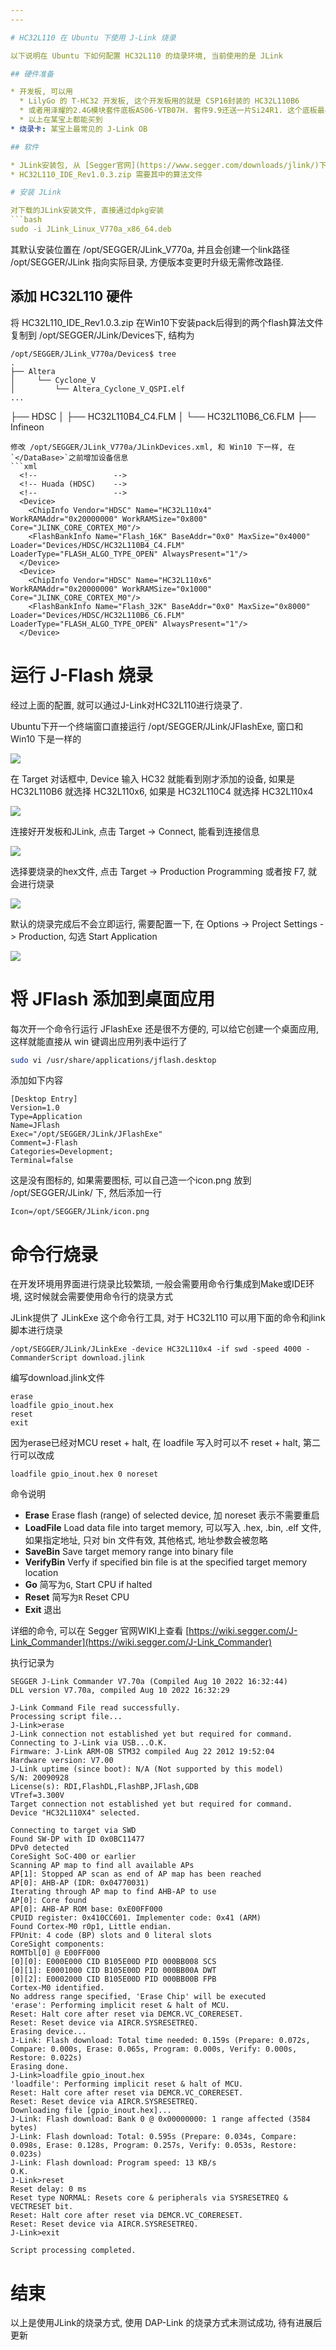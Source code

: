```yaml
---
---

# HC32L110 在 Ubuntu 下使用 J-Link 烧录

以下说明在 Ubuntu 下如何配置 HC32L110 的烧录环境, 当前使用的是 JLink

## 硬件准备

* 开发板, 可以用 
  * LilyGo 的 T-HC32 开发板, 这个开发板用的就是 CSP16封装的 HC32L110B6 
  * 或者用泽耀的2.4G模块套件底板AS06-VTB07H. 套件9.9还送一片Si24R1. 这个底板最早使用的是STM8S, 现在改成 QFN20 的 HC32L110C4UA
  * 以上在某宝上都能买到
* 烧录卡: 某宝上最常见的 J-Link OB

## 软件

* JLink安装包, 从 [Segger官网](https://www.segger.com/downloads/jlink/)下载
* HC32L110_IDE_Rev1.0.3.zip 需要其中的算法文件

# 安装 JLink

对下载的JLink安装文件, 直接通过dpkg安装
```bash
sudo -i JLink_Linux_V770a_x86_64.deb
```
其默认安装位置在 /opt/SEGGER/JLink_V770a, 并且会创建一个link路径 /opt/SEGGER/JLink 指向实际目录, 方便版本变更时升级无需修改路径.

## 添加 HC32L110 硬件

将 HC32L110_IDE_Rev1.0.3.zip 在Win10下安装pack后得到的两个flash算法文件复制到 /opt/SEGGER/JLink/Devices下, 结构为
```
/opt/SEGGER/JLink_V770a/Devices$ tree
.
├── Altera
│     └── Cyclone_V
│         └── Altera_Cyclone_V_QSPI.elf
...
```

├── HDSC
│     ├── HC32L110B4_C4.FLM
│     └── HC32L110B6_C6.FLM
├── Infineon
```
修改 /opt/SEGGER/JLink_V770a/JLinkDevices.xml, 和 Win10 下一样, 在`</DataBase>`之前增加设备信息
```xml
  <!--                 -->
  <!-- Huada (HDSC)    -->
  <!--                 -->
  <Device>
    <ChipInfo Vendor="HDSC" Name="HC32L110x4"  WorkRAMAddr="0x20000000" WorkRAMSize="0x800" Core="JLINK_CORE_CORTEX_M0"/>
    <FlashBankInfo Name="Flash_16K" BaseAddr="0x0" MaxSize="0x4000" Loader="Devices/HDSC/HC32L110B4_C4.FLM" LoaderType="FLASH_ALGO_TYPE_OPEN" AlwaysPresent="1"/>
  </Device>
  <Device>
    <ChipInfo Vendor="HDSC" Name="HC32L110x6"  WorkRAMAddr="0x20000000" WorkRAMSize="0x1000" Core="JLINK_CORE_CORTEX_M0"/>
    <FlashBankInfo Name="Flash_32K" BaseAddr="0x0" MaxSize="0x8000" Loader="Devices/HDSC/HC32L110B6_C6.FLM" LoaderType="FLASH_ALGO_TYPE_OPEN" AlwaysPresent="1"/>
  </Device>
```

# 运行 J-Flash 烧录

经过上面的配置, 就可以通过J-Link对HC32L110进行烧录了.

Ubuntu下开一个终端窗口直接运行 /opt/SEGGER/JLink/JFlashExe, 窗口和 Win10 下是一样的

![](https://img2022.cnblogs.com/blog/650273/202208/650273-20220814235008387-1624528336.png)

在 Target 对话框中, Device 输入 HC32 就能看到刚才添加的设备, 如果是 HC32L110B6 就选择 HC32L110x6, 如果是 HC32L110C4 就选择 HC32L110x4

![](https://img2022.cnblogs.com/blog/650273/202208/650273-20220814235018440-723718454.png)

连接好开发板和JLink, 点击 Target -> Connect, 能看到连接信息

![](https://img2022.cnblogs.com/blog/650273/202208/650273-20220814235029863-1729115012.png)


选择要烧录的hex文件, 点击 Target -> Production Programming 或者按 F7, 就会进行烧录

![](https://img2022.cnblogs.com/blog/650273/202208/650273-20220814235103961-496225936.png)

默认的烧录完成后不会立即运行, 需要配置一下, 在 Options -> Project Settings -> Production, 勾选 Start Application

![](https://img2022.cnblogs.com/blog/650273/202208/650273-20220814235114208-1296465600.png)

# 将 JFlash 添加到桌面应用

每次开一个命令行运行 JFlashExe 还是很不方便的, 可以给它创建一个桌面应用, 这样就能直接从 win 键调出应用列表中运行了
```bash
sudo vi /usr/share/applications/jflash.desktop 
```
添加如下内容
```
[Desktop Entry]
Version=1.0
Type=Application
Name=JFlash
Exec="/opt/SEGGER/JLink/JFlashExe"
Comment=J-Flash
Categories=Development;
Terminal=false
```
这是没有图标的, 如果需要图标, 可以自己造一个icon.png 放到 /opt/SEGGER/JLink/ 下, 然后添加一行
```
Icon=/opt/SEGGER/JLink/icon.png
```

# 命令行烧录

在开发环境用界面进行烧录比较繁琐, 一般会需要用命令行集成到Make或IDE环境, 这时候就会需要使用命令行的烧录方式

JLink提供了 JLinkExe 这个命令行工具, 对于 HC32L110 可以用下面的命令和jlink脚本进行烧录
```
/opt/SEGGER/JLink/JLinkExe -device HC32L110x4 -if swd -speed 4000 -CommanderScript download.jlink
```
编写download.jlink文件

```
erase
loadfile gpio_inout.hex
reset
exit
```
因为erase已经对MCU reset + halt, 在 loadfile 写入时可以不 reset + halt, 第二行可以改成
```
loadfile gpio_inout.hex 0 noreset
```

命令说明

* **Erase** Erase flash (range) of selected device, 加 noreset 表示不需要重启
* **LoadFile**  Load data file into target memory, 可以写入 .hex, .bin, .elf 文件, 如果指定地址, 只对 bin 文件有效, 其他格式, 地址参数会被忽略
* **SaveBin** Save target memory range into binary file
* **VerifyBin** Verfy if specified bin file is at the specified target memory location
* **Go**  简写为`G`, Start CPU if halted
* **Reset** 简写为`R` Reset CPU
* **Exit** 退出

详细的命令, 可以在 Segger 官网WIKI上查看 [https://wiki.segger.com/J-Link_Commander](https://wiki.segger.com/J-Link_Commander)

执行记录为
```
SEGGER J-Link Commander V7.70a (Compiled Aug 10 2022 16:32:44)
DLL version V7.70a, compiled Aug 10 2022 16:32:29

J-Link Command File read successfully.
Processing script file...
J-Link>erase
J-Link connection not established yet but required for command.
Connecting to J-Link via USB...O.K.
Firmware: J-Link ARM-OB STM32 compiled Aug 22 2012 19:52:04
Hardware version: V7.00
J-Link uptime (since boot): N/A (Not supported by this model)
S/N: 20090928
License(s): RDI,FlashDL,FlashBP,JFlash,GDB
VTref=3.300V
Target connection not established yet but required for command.
Device "HC32L110X4" selected.

Connecting to target via SWD
Found SW-DP with ID 0x0BC11477
DPv0 detected
CoreSight SoC-400 or earlier
Scanning AP map to find all available APs
AP[1]: Stopped AP scan as end of AP map has been reached
AP[0]: AHB-AP (IDR: 0x04770031)
Iterating through AP map to find AHB-AP to use
AP[0]: Core found
AP[0]: AHB-AP ROM base: 0xE00FF000
CPUID register: 0x410CC601. Implementer code: 0x41 (ARM)
Found Cortex-M0 r0p1, Little endian.
FPUnit: 4 code (BP) slots and 0 literal slots
CoreSight components:
ROMTbl[0] @ E00FF000
[0][0]: E000E000 CID B105E00D PID 000BB008 SCS
[0][1]: E0001000 CID B105E00D PID 000BB00A DWT
[0][2]: E0002000 CID B105E00D PID 000BB00B FPB
Cortex-M0 identified.
No address range specified, 'Erase Chip' will be executed
'erase': Performing implicit reset & halt of MCU.
Reset: Halt core after reset via DEMCR.VC_CORERESET.
Reset: Reset device via AIRCR.SYSRESETREQ.
Erasing device...
J-Link: Flash download: Total time needed: 0.159s (Prepare: 0.072s, Compare: 0.000s, Erase: 0.065s, Program: 0.000s, Verify: 0.000s, Restore: 0.022s)
Erasing done.
J-Link>loadfile gpio_inout.hex
'loadfile': Performing implicit reset & halt of MCU.
Reset: Halt core after reset via DEMCR.VC_CORERESET.
Reset: Reset device via AIRCR.SYSRESETREQ.
Downloading file [gpio_inout.hex]...
J-Link: Flash download: Bank 0 @ 0x00000000: 1 range affected (3584 bytes)
J-Link: Flash download: Total: 0.595s (Prepare: 0.034s, Compare: 0.098s, Erase: 0.128s, Program: 0.257s, Verify: 0.053s, Restore: 0.023s)
J-Link: Flash download: Program speed: 13 KB/s
O.K.
J-Link>reset
Reset delay: 0 ms
Reset type NORMAL: Resets core & peripherals via SYSRESETREQ & VECTRESET bit.
Reset: Halt core after reset via DEMCR.VC_CORERESET.
Reset: Reset device via AIRCR.SYSRESETREQ.
J-Link>exit

Script processing completed.
```

# 结束

以上是使用JLink的烧录方式, 使用 DAP-Link 的烧录方式未测试成功, 待有进展后更新
